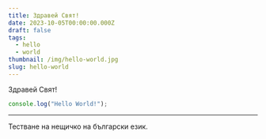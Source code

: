 ```yaml
---
title: Здравей Свят!
date: 2023-10-05T00:00:00.000Z
draft: false
tags:
  - hello
  - world
thumbnail: /img/hello-world.jpg
slug: hello-world
---
```


Здравей Свят!

```js
console.log("Hello World!");
```

---

Тестване на нещичко на български език.
